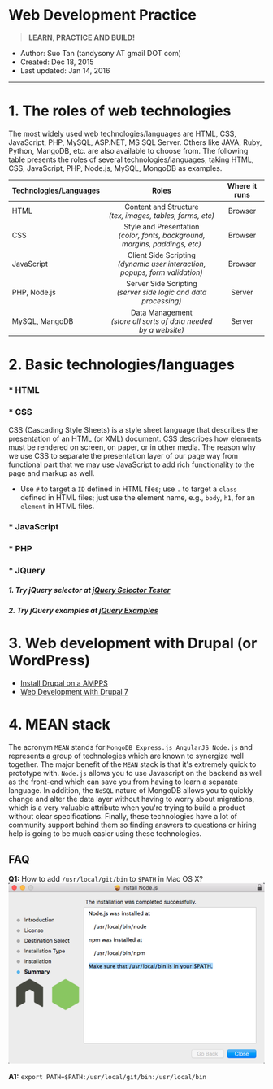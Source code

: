 # Web Development Practice

 > **LEARN, PRACTICE AND BUILD!**

* Author: Suo Tan (tandysony AT gmail DOT com)
* Created: Dec 18, 2015
* Last updated: Jan 14, 2016

---

# 1. The roles of web technologies

The most widely used web technologies/languages are HTML, CSS, JavaScript, PHP, MySQL, ASP.NET, MS SQL Server. Others like JAVA, Ruby, Python, MangoDB, etc. are also available to choose from. The following table presents the roles of several technologies/languages, taking HTML, CSS, JavaScript, PHP, Node.js, MySQL, MongoDB as examples.

| Technologies/Languages  | Roles     | Where it runs   |
| --------------|:---------------:|:---------------:|
| HTML          | Content and Structure <br> *(tex, images, tables, forms, etc)*    | Browser   |
| CSS           | Style and Presentation<br> *(color, fonts, background, margins, paddings, etc)*     | Browser   |
| JavaScript    | Client Side Scripting <br> *(dynamic user interaction, popups, form validation)*     | Browser   |
| PHP, Node.js           | Server Side Scripting  <br> *(server side logic and data processing)*    | Server    |
| MySQL, MangoDB         | Data Management  <br> *(store all sorts of data needed by a website)*          | Server    |

# 2. Basic technologies/languages

### * HTML


### * CSS

 CSS (Cascading Style Sheets) is a style sheet language that describes the presentation of an HTML (or XML) document. CSS describes how elements must be rendered on screen, on paper, or in other media. The reason why we use CSS to separate the presentation layer of our page way from functional part that we may use JavaScript to add rich functionality to the page and markup as well.

* Use `#` to target a `ID` defined in HTML files; use `.` to target a `class` defined in HTML files; just use the element name, e.g., `body`, `h1`, for an `element` in HTML files.

### * JavaScript


### * PHP


### * JQuery

##### 1. Try jQuery selector at [jQuery Selector Tester](http://www.w3schools.com/jquery/trysel.asp)
##### 2. Try jQuery examples at [jQuery Examples](http://www.w3schools.com/jquery/jquery_examples.asp)

# 3. Web development with Drupal (or WordPress)

* [Install Drupal on a AMPPS](https://github.com/Tandysony/Web-Development-Practice/blob/master/Drupal_dev_docs/Install%20Drupal%20on%20AMPPS.md)
* [Web Development with Drupal 7](https://github.com/Tandysony/Web-Development-Practice/blob/master/Drupal_dev_docs/Web%20Development%20with%20Drupal%207.md)


# 4. MEAN stack

The acronym `MEAN` stands for `MongoDB Express.js AngularJS Node.js` and represents a group of technologies which are known to synergize well together. The major benefit of the `MEAN` stack is that it's extremely quick to prototype with. `Node.js` allows you to use Javascript on the backend as well as the front-end which can save you from having to learn a separate language. In addition, the `NoSQL` nature of MongoDB allows you to quickly change and alter the data layer without having to worry about migrations, which is a very valuable attribute when you're trying to build a product without clear specifications. Finally, these technologies have a lot of community support behind them so finding answers to questions or hiring help is going to be much easier using these technologies.

## FAQ
**Q1:** How to add `/usr/local/git/bin` to `$PATH` in Mac OS X?  
![PATH](PATH_problem.png)

  **A1:** `export PATH=$PATH:/usr/local/git/bin:/usr/local/bin`
